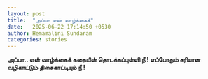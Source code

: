 ```yaml
---
layout: post
title:  "அப்பா என் வாழ்க்கைக்"
date:   2025-06-22 17:14:50 +0530
author: Hemamalini Sundaram
categories: stories
---
```


**அப்பா.. என் வாழ்க்கைக் கதையின் தொடக்கப்புள்ளி நீ ! எப்போதும் சரியான வழிகாட்டும்
திசைகாட்டியும் நீ !**
